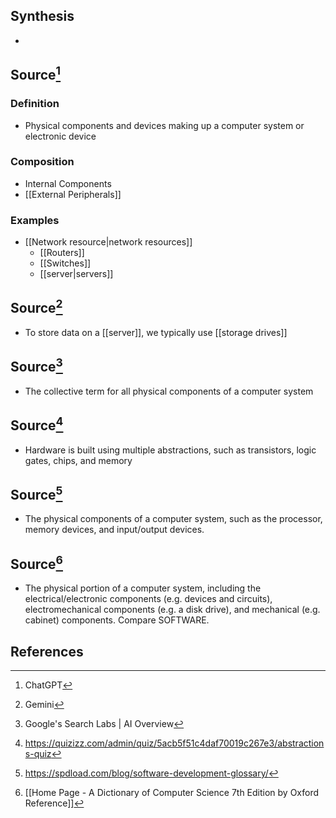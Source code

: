 ## Synthesis
- 
## Source[^1]
### Definition
- Physical components and devices making up a computer system or electronic device
### Composition
- Internal Components
- [[External Peripherals]]
### Examples
- [[Network resource|network resources]]
	- [[Routers]]
	- [[Switches]]
	- [[server|servers]]

## Source[^2]
- To store data on a [[server]], we typically use [[storage drives]]

## Source[^3]
- The collective term for all physical components of a computer system

## Source[^4]
- Hardware is built using multiple abstractions, such as transistors, logic gates, chips, and memory

## Source[^5]
- The physical components of a computer system, such as the processor, memory devices, and input/output devices.

## Source[^6]
- The physical portion of a computer system, including the electrical/electronic components (e.g. devices and circuits), electromechanical components (e.g. a disk drive), and mechanical (e.g. cabinet) components. Compare SOFTWARE.
## References

[^1]: ChatGPT
[^2]: Gemini
[^3]: Google's Search Labs | AI Overview
[^4]: https://quizizz.com/admin/quiz/5acb5f51c4daf70019c267e3/abstractions-quiz
[^5]: https://spdload.com/blog/software-development-glossary/
[^6]: [[Home Page - A Dictionary of Computer Science 7th Edition by Oxford Reference]]
